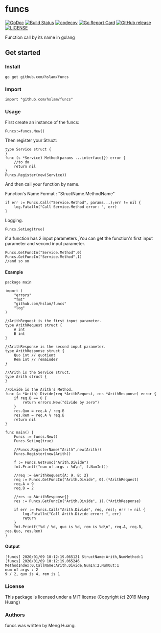 # funcs
[![GoDoc](https://godoc.org/github.com/hslam/funcs?status.svg)](https://godoc.org/github.com/hslam/funcs)
[![Build Status](https://travis-ci.org/hslam/funcs.svg?branch=master)](https://travis-ci.org/hslam/funcs)
[![codecov](https://codecov.io/gh/hslam/funcs/branch/master/graph/badge.svg)](https://codecov.io/gh/hslam/funcs)
[![Go Report Card](https://goreportcard.com/badge/github.com/hslam/funcs?v=d5613e5)](https://goreportcard.com/report/github.com/hslam/funcs)
[![GitHub release](https://img.shields.io/github/release/hslam/funcs.svg)](https://github.com/hslam/funcs/releases/latest)
[![LICENSE](https://img.shields.io/github/license/hslam/funcs.svg?style=flat-square)](https://github.com/hslam/funcs/blob/master/LICENSE)

Function call by its name in golang
## Get started

### Install
```
go get github.com/hslam/funcs
```
### Import
```
import "github.com/hslam/funcs"
```
### Usage
First create an instance of the funcs:
```
Funcs:=funcs.New()
```
Then register your Struct:
```
type Service struct {
}
func (s *Service) Method(params ...interface{}) error {
    //to do
    return nil
}
Funcs.Register(new(Service))
```
And then call your function by name.

Function's Name Format : "StructName.MethodName"
```
if err := Funcs.Call("Service.Method", params...);err != nil {
    log.Fatalln("Call Service.Method error: ", err)
}
```
Logging.
```
Funcs.SetLog(true)
```
if a function has 2 input parameters ,You can get the function's first input parameter and second input parameter.
```
Funcs.GetFuncIn("Service.Method",0)
Funcs.GetFuncIn("Service.Method",1)
//and so on
```
#### Example
```
package main

import (
	"errors"
	"fmt"
	"github.com/hslam/funcs"
	"log"
)

//ArithRequest is the first input parameter.
type ArithRequest struct {
	A int
	B int
}

//ArithResponse is the second input parameter.
type ArithResponse struct {
	Quo int // quotient
	Rem int // remainder
}

//Arith is the Service struct.
type Arith struct {
}

//Divide is the Arith's Method.
func (a *Arith) Divide(req *ArithRequest, res *ArithResponse) error {
	if req.B == 0 {
		return errors.New("divide by zero")
	}
	res.Quo = req.A / req.B
	res.Rem = req.A % req.B
	return nil
}

func main() {
	Funcs := funcs.New()
	Funcs.SetLog(true)

	//Funcs.RegisterName("Arith",new(Arith))
	Funcs.Register(new(Arith))

	f := Funcs.GetFunc("Arith.Divide")
	fmt.Printf("num of args : %d\n", f.NumIn())

	//req := &ArithRequest{A: 9, B: 2}
	req := Funcs.GetFuncIn("Arith.Divide", 0).(*ArithRequest)
	req.A = 9
	req.B = 2

	//res := &ArithResponse{}
	res := Funcs.GetFuncIn("Arith.Divide", 1).(*ArithResponse)

	if err := Funcs.Call("Arith.Divide", req, res); err != nil {
		log.Fatalln("Call Arith.Divide error: ", err)
		return
	}
	fmt.Printf("%d / %d, quo is %d, rem is %d\n", req.A, req.B, res.Quo, res.Rem)
}
```

#### Output
```
[funcs] 2020/01/09 10:12:19.065121 StructName:Arith,NumMethod:1
[funcs] 2020/01/09 10:12:19.065246 MethodIndex:0,CallName:Arith.Divide,NumIn:2,NumOut:1
num of args : 2
9 / 2, quo is 4, rem is 1
```
### License
This package is licensed under a MIT license (Copyright (c) 2019 Meng Huang)


### Authors
funcs was written by Meng Huang.


